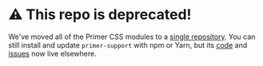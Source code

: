 # :warning: This repo is deprecated!
We've moved all of the Primer CSS modules to a [single repository][repo]. You can still install and update `primer-support` with npm or Yarn, but its [code] and [issues] now live elsewhere.

[repo]: https://github.com/primer/primer-css
[issues]: https://github.com/primer/primer-css/issues
[code]: https://github.com/primer/primer-css/tree/master/packages/primer-support